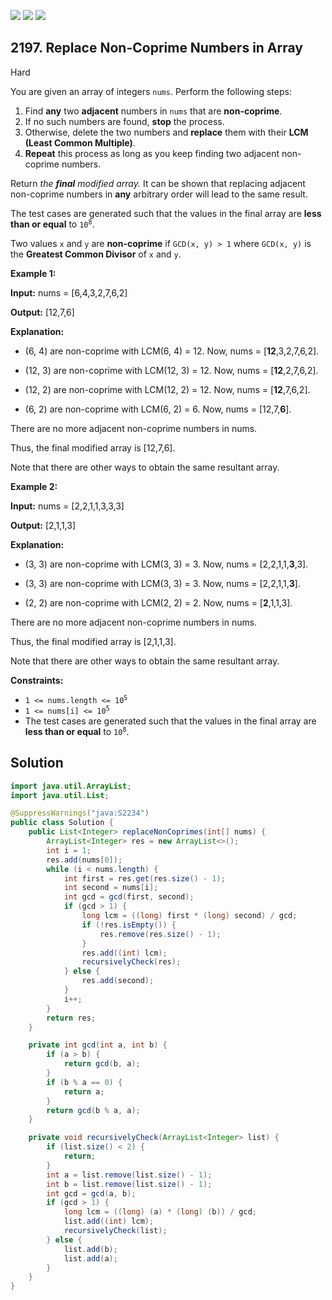 [![](https://img.shields.io/github/stars/javadev/LeetCode-in-Java?label=Stars&style=flat-square)](https://github.com/javadev/LeetCode-in-Java)
[![](https://img.shields.io/github/forks/javadev/LeetCode-in-Java?label=Fork%20me%20on%20GitHub%20&style=flat-square)](https://github.com/javadev/LeetCode-in-Java/fork)
[![](https://img.shields.io/badge/-LeetCode%20in%20Kotlin-blue?style=flat-square)](https://github.com/javadev/LeetCode-in-Kotlin)

## 2197\. Replace Non-Coprime Numbers in Array

Hard

You are given an array of integers `nums`. Perform the following steps:

1.  Find **any** two **adjacent** numbers in `nums` that are **non-coprime**.
2.  If no such numbers are found, **stop** the process.
3.  Otherwise, delete the two numbers and **replace** them with their **LCM (Least Common Multiple)**.
4.  **Repeat** this process as long as you keep finding two adjacent non-coprime numbers.

Return _the **final** modified array._ It can be shown that replacing adjacent non-coprime numbers in **any** arbitrary order will lead to the same result.

The test cases are generated such that the values in the final array are **less than or equal** to <code>10<sup>8</sup></code>.

Two values `x` and `y` are **non-coprime** if `GCD(x, y) > 1` where `GCD(x, y)` is the **Greatest Common Divisor** of `x` and `y`.

**Example 1:**

**Input:** nums = [6,4,3,2,7,6,2]

**Output:** [12,7,6]

**Explanation:**

- (6, 4) are non-coprime with LCM(6, 4) = 12. Now, nums = [**12**,3,2,7,6,2].

- (12, 3) are non-coprime with LCM(12, 3) = 12. Now, nums = [**12**,2,7,6,2].

- (12, 2) are non-coprime with LCM(12, 2) = 12. Now, nums = [**12**,7,6,2].

- (6, 2) are non-coprime with LCM(6, 2) = 6. Now, nums = [12,7,**6**].

There are no more adjacent non-coprime numbers in nums.

Thus, the final modified array is [12,7,6].

Note that there are other ways to obtain the same resultant array. 

**Example 2:**

**Input:** nums = [2,2,1,1,3,3,3]

**Output:** [2,1,1,3]

**Explanation:**

- (3, 3) are non-coprime with LCM(3, 3) = 3. Now, nums = [2,2,1,1,**3**,3].

- (3, 3) are non-coprime with LCM(3, 3) = 3. Now, nums = [2,2,1,1,**3**].

- (2, 2) are non-coprime with LCM(2, 2) = 2. Now, nums = [**2**,1,1,3].

There are no more adjacent non-coprime numbers in nums.

Thus, the final modified array is [2,1,1,3].

Note that there are other ways to obtain the same resultant array. 

**Constraints:**

*   <code>1 <= nums.length <= 10<sup>5</sup></code>
*   <code>1 <= nums[i] <= 10<sup>5</sup></code>
*   The test cases are generated such that the values in the final array are **less than or equal** to <code>10<sup>8</sup></code>.

## Solution

```java
import java.util.ArrayList;
import java.util.List;

@SuppressWarnings("java:S2234")
public class Solution {
    public List<Integer> replaceNonCoprimes(int[] nums) {
        ArrayList<Integer> res = new ArrayList<>();
        int i = 1;
        res.add(nums[0]);
        while (i < nums.length) {
            int first = res.get(res.size() - 1);
            int second = nums[i];
            int gcd = gcd(first, second);
            if (gcd > 1) {
                long lcm = ((long) first * (long) second) / gcd;
                if (!res.isEmpty()) {
                    res.remove(res.size() - 1);
                }
                res.add((int) lcm);
                recursivelyCheck(res);
            } else {
                res.add(second);
            }
            i++;
        }
        return res;
    }

    private int gcd(int a, int b) {
        if (a > b) {
            return gcd(b, a);
        }
        if (b % a == 0) {
            return a;
        }
        return gcd(b % a, a);
    }

    private void recursivelyCheck(ArrayList<Integer> list) {
        if (list.size() < 2) {
            return;
        }
        int a = list.remove(list.size() - 1);
        int b = list.remove(list.size() - 1);
        int gcd = gcd(a, b);
        if (gcd > 1) {
            long lcm = ((long) (a) * (long) (b)) / gcd;
            list.add((int) lcm);
            recursivelyCheck(list);
        } else {
            list.add(b);
            list.add(a);
        }
    }
}
```